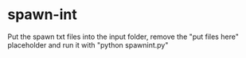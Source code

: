 # spawn-int

Put the spawn txt files into the input folder, remove the "put files here" placeholder and run it with "python spawnint.py"
